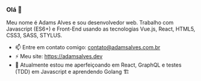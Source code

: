 ### Olá 👋
Meu nome é Adams Alves e sou desenvolvedor web.
Trabalho com Javascript (ES6+) e Front-End usando as tecnologias Vue.js, React, HTML5, CSS3, SASS, STYLUS.

- 📫 Entre em contato comigo: contato@adamsalves.com.br
- ⚡ Meu site: https://adamsalves.dev
- 🌱 Atualmente estou me aperfeiçoando em React, GraphQL e testes (TDD) em Javascript e aprendendo Golang 🏗
<!--
**adamsalves/adamsalves** is a ✨ _special_ ✨ repository because its `README.md` (this file) appears on your GitHub profile.

Here are some ideas to get you started:

- 🔭 I’m currently working on ...
- 🌱 I’m currently learning ...
- 👯 I’m looking to collaborate on ...
- 🤔 I’m looking for help with ...
- 💬 Ask me about ...
- 📫 How to reach me: ...
- 😄 Pronouns: ...
- ⚡ Fun fact: ...
-->
